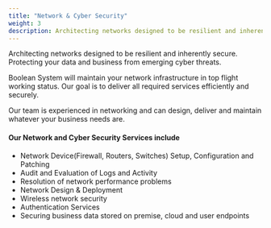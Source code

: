 ```yaml
---
title: "Network & Cyber Security"
weight: 3
description: Architecting networks designed to be resilient and inherently secure. Protecting your data and business from emerging cyber threats.
---
```


Architecting networks designed to be resilient and inherently secure. Protecting your data and business from emerging cyber threats.

<!--more-->

Boolean System  will maintain your network infrastructure in top flight working status. Our goal is to  deliver all required services efficiently and securely. 

Our team is experienced  in networking and can design, deliver and maintain whatever your business needs are.

#### Our Network and Cyber Security Services include

* Network Device(Firewall, Routers, Switches) Setup, Configuration and Patching
* Audit and Evaluation of Logs and Activity
* Resolution of network performance problems
* Network Design & Deployment
* Wireless network security
* Authentication Services
* Securing business data stored on premise, cloud and user endpoints
